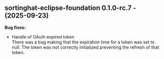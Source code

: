 ## sortinghat-eclipse-foundation 0.1.0-rc.7 - (2025-09-23)

**Bug fixes:**

 * Handle of OAuth expired token\
   There was a bug making that the expiration time for a token was set to
   null. The token was not correctly initialized preventing the refresh
   of that token.


